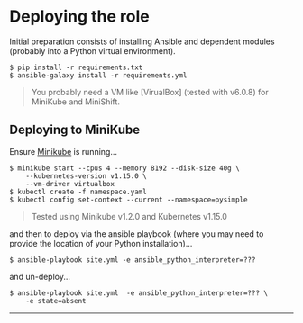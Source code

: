 # Deploying the role

Initial preparation consists of installing Ansible and
dependent modules (probably into a Python virtual environment).

    $ pip install -r requirements.txt
    $ ansible-galaxy install -r requirements.yml

>   You probably need a VM like [VirualBox] (tested with v6.0.8) for
    MiniKube and MiniShift.

## Deploying to MiniKube

Ensure [Minikube] is running...

    $ minikube start --cpus 4 --memory 8192 --disk-size 40g \
        --kubernetes-version v1.15.0 \
        --vm-driver virtualbox
    $ kubectl create -f namespace.yaml
    $ kubectl config set-context --current --namespace=pysimple

>   Tested using Minikube v1.2.0 and Kubernetes v1.15.0

and then to deploy via the ansible playbook (where you may need
to provide the location of your Python installation)...

    $ ansible-playbook site.yml -e ansible_python_interpreter=???

and un-deploy...

    $ ansible-playbook site.yml  -e ansible_python_interpreter=??? \
        -e state=absent

---

[minikube]: https://kubernetes.io/docs/tutorials/hello-minikube
[virtualbox]: https://www.virtualbox.org
